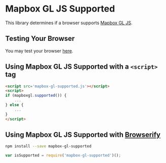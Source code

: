 # Mapbox GL JS Supported

This library determines if a browser supports [Mapbox GL JS](http://github.com/mapbox/mapbox-gl-js).

## Testing Your Browser

You may test your browser [here](http://mapbox.github.io/mapbox-gl-supported).

## Using Mapbox GL JS Supported with a `<script>` tag

```html
<script src='mapbox-gl-supported.js'></script>
<script>
if (mapboxgl.supported()) {
    ...
} else {
    ...
}
</script>
```

## Using Mapbox GL JS Supported with [Browserify](http://browserify.org/)

```bash
npm install --save mapbox-gl-supported
```

```js
var isSupported = require('mapbox-gl-supported')();
```
